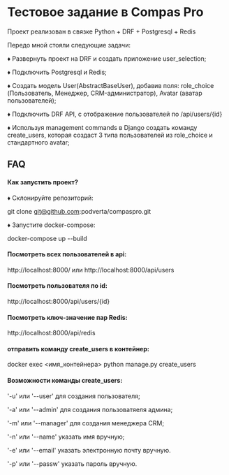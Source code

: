 
# Тестовое задание в Compas Pro

Проект реализован в связке Python + DRF + Postgresql + Redis

Передо мной стояли следующие задачи:

♦ Развернуть проект на DRF и создать приложение user_selection;

♦ Подключить Postgresql и Redis;

♦ Создать модель User(AbstractBaseUser), добавив поля: role_choice (Пользователь, Менеджер, CRM-администратор), Avatar (аватар пользователей);

♦ Подключить DRF API, с отображение пользователей по /api/users/{id}

♦ Используя management commands в Django создать команду create_users, которая создаст 3 типа пользователей из role_choice и стандартного avatar;







## FAQ

#### Как запустить проект?

♦  Склонируйте репозиторий: 


git clone  git@github.com:podverta/compaspro.git


♦  Запустите docker-compose: 


docker-compose up --build 


#### Посмотреть всех пользователей в api:

http://localhost:8000/ или http://localhost:8000/api/users


#### Посмотреть пользователя по id:

http://localhost:8000/api/users/{id}

#### Посмотреть ключ-значение пар Redis:

http://localhost:8000/api/redis


#### отправить команду create_users в контейнер:

 docker exec <имя_контейнера> python manage.py create_users


 #### Возможности команды create_users:

 '-u' или '--user' для создания пользователя;

 '-a' или '--admin' для создания пользоватяеля админа;

 '-m' или '--manager' для создания менеджера CRM;

 '-n' или '--name' указать имя вручную;

 '-e' или '--email' указать электронную почту вручную.

 '-p' или '--passw' указать пароль вручную.
